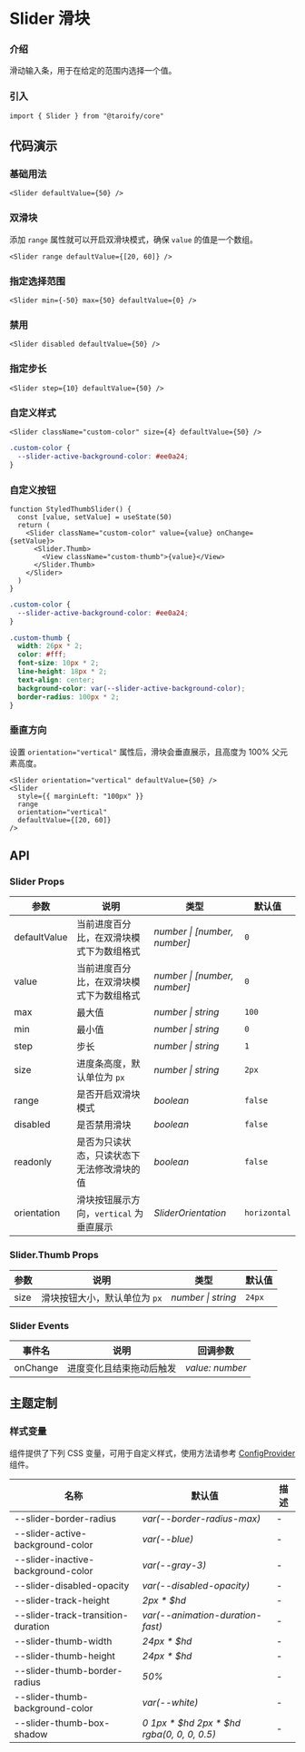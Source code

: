 # Slider 滑块

### 介绍

滑动输入条，用于在给定的范围内选择一个值。

### 引入

```tsx
import { Slider } from "@taroify/core"
```

## 代码演示

### 基础用法

```tsx
<Slider defaultValue={50} />
```

### 双滑块

添加 `range` 属性就可以开启双滑块模式，确保 `value` 的值是一个数组。

```tsx
<Slider range defaultValue={[20, 60]} />
```

### 指定选择范围

```tsx
<Slider min={-50} max={50} defaultValue={0} />
```

### 禁用

```tsx
<Slider disabled defaultValue={50} />
```

### 指定步长

```tsx
<Slider step={10} defaultValue={50} />
```

### 自定义样式

```tsx
<Slider className="custom-color" size={4} defaultValue={50} />
```

```scss
.custom-color {
  --slider-active-background-color: #ee0a24;
}
```

### 自定义按钮

```tsx
function StyledThumbSlider() {
  const [value, setValue] = useState(50)
  return (
    <Slider className="custom-color" value={value} onChange={setValue}>
      <Slider.Thumb>
        <View className="custom-thumb">{value}</View>
      </Slider.Thumb>
    </Slider>
  )
}
```

```scss
.custom-color {
  --slider-active-background-color: #ee0a24;
}

.custom-thumb {
  width: 26px * 2;
  color: #fff;
  font-size: 10px * 2;
  line-height: 18px * 2;
  text-align: center;
  background-color: var(--slider-active-background-color);
  border-radius: 100px * 2;
}
```

### 垂直方向

设置 `orientation="vertical"` 属性后，滑块会垂直展示，且高度为 100% 父元素高度。

```tsx
<Slider orientation="vertical" defaultValue={50} />
<Slider
  style={{ marginLeft: "100px" }}
  range
  orientation="vertical"
  defaultValue={[20, 60]}
/>
```

## API

### Slider Props

| 参数 | 说明 | 类型 | 默认值 |
| --- | --- | --- | --- |
| defaultValue | 当前进度百分比，在双滑块模式下为数组格式 | _number \| [number, number]_ | `0` |
| value | 当前进度百分比，在双滑块模式下为数组格式 | _number \| [number, number]_ | `0` |
| max | 最大值 | _number \| string_ | `100` |
| min | 最小值 | _number \| string_ | `0` |
| step | 步长 | _number \| string_ | `1` |
| size | 进度条高度，默认单位为 `px` | _number \| string_ | `2px` |
| range | 是否开启双滑块模式 | _boolean_ | `false` |
| disabled | 是否禁用滑块 | _boolean_ | `false` |
| readonly | 是否为只读状态，只读状态下无法修改滑块的值 | _boolean_ | `false` |
| orientation | 滑块按钮展示方向，`vertical` 为垂直展示 | _SliderOrientation_ | `horizontal` |

### Slider.Thumb Props

| 参数 | 说明 | 类型 | 默认值 |
| --- | --- | --- | --- |
| size | 滑块按钮大小，默认单位为 `px` |_number \| string_ | `24px` |

### Slider Events

| 事件名      | 说明           | 回调参数            |
|----------|--------------|-----------------|
| onChange | 进度变化且结束拖动后触发 | _value: number_ |

## 主题定制

### 样式变量

组件提供了下列 CSS 变量，可用于自定义样式，使用方法请参考 [ConfigProvider](/components/config-provider/) 组件。

| 名称                                 | 默认值                                        | 描述  |
|------------------------------------|--------------------------------------------|-----|
| --slider-border-radius             | _var(--border-radius-max)_                 | -   |
| --slider-active-background-color   | _var(--blue)_                              | -   |
| --slider-inactive-background-color | _var(--gray-3)_                            | -   |
| --slider-disabled-opacity          | _var(--disabled-opacity)_                  | -   |
| --slider-track-height              | _2px * $hd_                                | -   |
| --slider-track-transition-duration | _var(--animation-duration-fast)_           | -   |
| --slider-thumb-width               | _24px * $hd_                               | -   |
| --slider-thumb-height              | _24px * $hd_                               | -   |
| --slider-thumb-border-radius       | _50%_                                      | -   |
| --slider-thumb-background-color    | _var(--white)_                             | -   |
| --slider-thumb-box-shadow          | _0 1px * $hd 2px * $hd rgba(0, 0, 0, 0.5)_ | -   |
